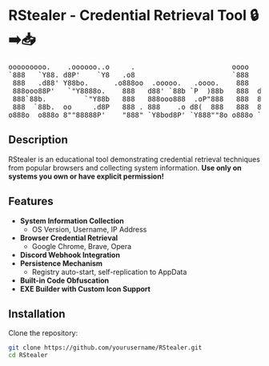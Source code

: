 # RStealer - Credential Retrieval Tool 🔒➡️📥

<pre>
ooooooooo.    .oooooo..o     .                       oooo                     
`888   `Y88. d8P'    `Y8   .o8                       `888                     
 888   .d88' Y88bo.      .o888oo  .ooooo.   .oooo.    888   .ooooo.  oooo d8b 
 888ooo88P'   `"Y8888o.    888   d88' `88b `P  )88b   888  d88' `88b `888""8P 
 888`88b.         `"Y88b   888   888ooo888  .oP"888   888  888ooo888  888     
 888  `88b.  oo     .d8P   888 . 888    .o d8(  888   888  888    .o  888     
o888o  o888o 8""88888P'    "888" `Y8bod8P' `Y888""8o o888o `Y8bod8P' d888b                                                
</pre>

## Description
RStealer is an educational tool demonstrating credential retrieval techniques from popular browsers and collecting system information. **Use only on systems you own or have explicit permission!**

## Features
- **System Information Collection**
  - OS Version, Username, IP Address
- **Browser Credential Retrieval**
  - Google Chrome, Brave, Opera
- **Discord Webhook Integration**
- **Persistence Mechanism**
  - Registry auto-start, self-replication to AppData
- **Built-in Code Obfuscation**
- **EXE Builder with Custom Icon Support**

## Installation

Clone the repository:
```bash
git clone https://github.com/yourusername/RStealer.git
cd RStealer
